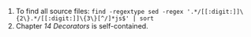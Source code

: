 1. To find all source files: `find -regextype sed -regex '.*/[[:digit:]]\{2\}.*/[[:digit:]]\{3\}[^/]*js$' | sort`
2. Chapter _14 Decorators_ is self-contained.
